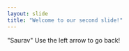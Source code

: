 ```yaml
---
layout: slide
title: "Welcome to our second slide!"
---
```

"Saurav"
Use the left arrow to go back!
